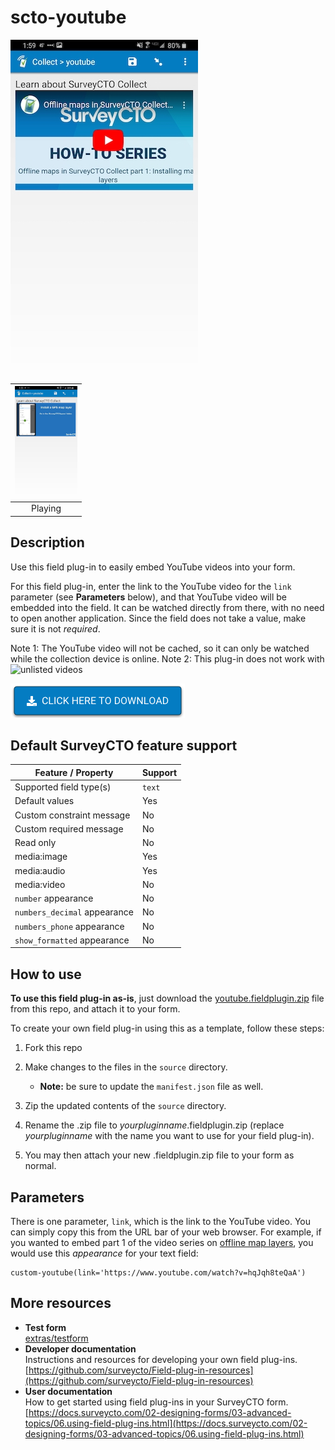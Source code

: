 # scto-youtube

![Download now](extras/preview-images/video-ready.jpg)

|<img src="extras/preview-images/video-playing.jpg" width="100px">|
|:---:|
|Playing|

## Description

Use this field plug-in to easily embed YouTube videos into your form.

For this field plug-in, enter the link to the YouTube video for the `link` parameter (see **Parameters** below), and that YouTube video will be embedded into the field. It can be watched directly from there, with no need to open another application. Since the field does not take a value, make sure it is not *required*.

Note 1: The YouTube video will not be cached, so it can only be watched while the collection device is online.
Note 2: This plug-in does not work with ![unlisted videos](https://support.google.com/youtube/answer/157177?co=GENIE.Platform%3DDesktop&hl=en) 

[![Download now](extras/preview-images/download-button.png)](https://github.com/PovertyAction/scto-youtube/raw/master/youtube.fieldplugin.zip)

## Default SurveyCTO feature support

| Feature / Property | Support |
| --- | --- |
| Supported field type(s) | `text`|
| Default values | Yes |
| Custom constraint message | No |
| Custom required message | No |
| Read only | No |
| media:image | Yes |
| media:audio | Yes |
| media:video | No |
| `number` appearance | No |
| `numbers_decimal` appearance | No |
| `numbers_phone` appearance | No |
| `show_formatted` appearance | No |

## How to use

**To use this field plug-in as-is**, just download the [youtube.fieldplugin.zip](youtube.fieldplugin.zip) file from this repo, and attach it to your form.

To create your own field plug-in using this as a template, follow these steps:

1. Fork this repo
1. Make changes to the files in the `source` directory.

    * **Note:** be sure to update the `manifest.json` file as well.

1. Zip the updated contents of the `source` directory.
1. Rename the .zip file to *yourpluginname*.fieldplugin.zip (replace *yourpluginname* with the name you want to use for your field plug-in).
1. You may then attach your new .fieldplugin.zip file to your form as normal.

## Parameters

There is one parameter, `link`, which is the link to the YouTube video. You can simply copy this from the URL bar of your web browser. For example, if you wanted to embed part 1 of the video series on [offline map layers](https://www.youtube.com/watch?v=hqJqh8teQaA), you would use this *appearance* for your text field:

    custom-youtube(link='https://www.youtube.com/watch?v=hqJqh8teQaA')

## More resources

* **Test form**  
[extras/testform](extras/testform)
* **Developer documentation**  
Instructions and resources for developing your own field plug-ins.  
[https://github.com/surveycto/Field-plug-in-resources](https://github.com/surveycto/Field-plug-in-resources)
* **User documentation**  
How to get started using field plug-ins in your SurveyCTO form.  
[https://docs.surveycto.com/02-designing-forms/03-advanced-topics/06.using-field-plug-ins.html](https://docs.surveycto.com/02-designing-forms/03-advanced-topics/06.using-field-plug-ins.html)
